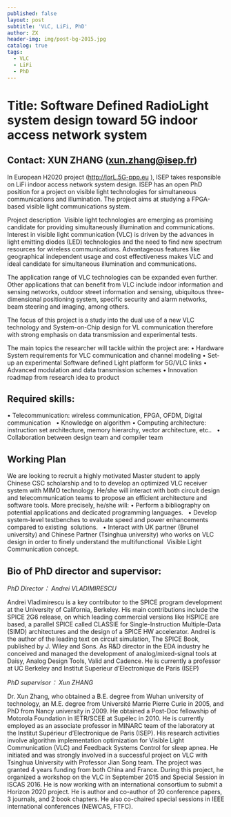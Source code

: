 ```yaml
---
published: false
layout: post
subtitle: 'VLC, LiFi, PhD'
author: ZX
header-img: img/post-bg-2015.jpg
catalog: true
tags:
  - VLC
  - LiFi
  - PhD
---
```



# Title: Software Defined RadioLight system design toward 5G indoor access network system 

## Contact: XUN ZHANG (xun.zhang@isep.fr)

In European H2020 project (http://IorL.5G-ppp.eu ), ISEP takes responsible on LiFi indoor access network system design. ISEP has an open PhD position for a project on visible light technologies for simultaneous communications and illumination. The project aims at studying a FPGA-based visible light communications system. 

Project description  Visible light technologies are emerging as promising candidate for providing simultaneously illumination and communications. Interest in visible light communication (VLC) is driven by the advances in light emitting diodes (LED) technologies and the need to find new spectrum resources for wireless communications. Advantageous features like geographical independent usage and cost effectiveness makes VLC and ideal candidate for simultaneous illumination and communications.  

The application range of VLC technologies can be expanded even further. Other applications that can benefit from VLC include indoor information and sensing networks, outdoor street information and sensing, ubiquitous three-dimensional positioning system, specific security and alarm networks, beam steering and imaging, among others.  

The focus of this project is a study into the dual use of a new VLC technology and System-on-Chip design for VL communication therefore with strong emphasis on data transmission and experimental tests.

The main topics the researcher will tackle within the project are: 
•	Hardware System requirements for VLC communication and channel modeling
•	Set-up an experimental Software defined Light platform for 5G/VLC links
•	Advanced modulation and data transmission schemes 
•	Innovation roadmap from research idea to product


## Required skills:  
•	Telecommunication: wireless communication, FPGA, OFDM, Digital communication  
•	Knowledge on algorithm 
•	Computing architecture: instruction set architecture, memory hierarchy, vector architecture, etc..  
•	Collaboration between design team and compiler team  

## Working Plan

We are looking to recruit a highly motivated Master student to apply Chinese CSC scholarship and to to develop an optimized VLC receiver system with MIMO technology. He/she will interact with both circuit design and telecommunication teams to propose an efficient architecture and software tools. More precisely, he/she will: 
•	Perform a bibliography on potential applications and dedicated programming languages.  
•	Develop system-level testbenches to evaluate speed and power enhancements compared to existing  solutions.  
•	Interact with UK partner (Brunel university) and Chinese Partner (Tsinghua university) who works on VLC design in order to finely understand the multifunctional  Visible Light Communication concept.  

## Bio of PhD director and supervisor:

_PhD Director： Andrei VLADIMIRESCU_

Andrei Vladimirescu is a key contributor to the SPICE program development at the University of California, Berkeley. His main contributions include the SPICE 2G6 release, on which leading commercial versions like HSPICE are based, a parallel SPICE called CLASSIE for Single-Instruction Multiple-Data (SIMD) architectures and the design of a SPICE HW accelerator. Andrei is the author of the leading text on circuit simulation, The SPICE Book, published by J. Wiley and Sons. As R&D director in the EDA industry he conceived and managed the development of analog/mixed-signal tools at Daisy, Analog Design Tools, Valid and Cadence. He is currently a professor at UC Berkeley and Institut Superieur d’Electronique de Paris (ISEP)


_PhD supervisor： Xun ZHANG_


Dr. Xun Zhang, who obtained a B.E. degree from Wuhan university of technology,  an M.E. degree from Université Marrie Pierre Curie in 2005, and PhD from Nancy university in 2009.  He obtained a Post-Doc fellowship of Motorola Foundation in IETR/SCEE at Supélec in 2010.  He is currently employed as an associate professor in MINARC team of the laboratory  at the Institut Supérieur d’Electronique de Paris (ISEP). His research activities involve algorithm implementation optimization for Visible Light Communication (VLC) and Feedback Systems Control for sleep apnea. He initiated and was strongly involved in a successful project on VLC with Tsinghua University with Professor Jian Song team. The project was granted 4 years funding from both China and France. During this project, he organized a workshop on the VLC in September 2015 and Special Session in ISCAS 2016. He is now working with an international consortium to submit a Horizon 2020 project. He is author and co-author of 20 conference papers, 3 journals, and 2 book chapters. He also co-chaired special sessions in IEEE international conferences (NEWCAS, FTFC).
